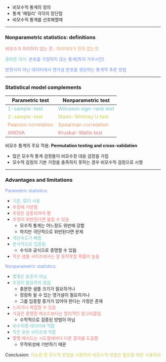 - 비모수적 통계의 정의
- 통계 '패밀리' 각각의  장단점
- 비모수적 통계를 선호해할때
---
### Nonparametric statistics: definitions

<span style="color:rgb(230, 122, 122)">비모수가 의미하지 않는 것 :</span>
<span style="color:rgb(236, 158, 111)">파라미터가 전혀 없는것</span> 

<span style="color:rgb(116, 195, 194)">올바른 의미:</span> 
<span style="color:rgb(118, 147, 234)">분포를 가정하지 않는 통계(특히 가우시안)</span>

<span style="color:rgb(118, 147, 234)">방정식이 아닌 데이터에서 영가설 분포를 생성하는 통계적 추론 방법 </span> 

---
### Statistical model complements

| Parametric test                                                   | Nonparametric test                                                    |
| ----------------------------------------------------------------- | --------------------------------------------------------------------- |
| <span style="color:rgb(116, 195, 194)">1-sample-test</span>       | <span style="color:rgb(116, 195, 194)">Wilcoxon sign-rank test</span> |
| <span style="color:rgb(205, 205, 81)">2-sample-test</span>        | <span style="color:rgb(205, 205, 81)">Mann-Whitney U test</span>      |
| <span style="color:rgb(236, 158, 111)">Pearson correlation</span> | <span style="color:rgb(236, 158, 111)">Spearman correlation</span>    |
| <span style="color:rgb(230, 122, 122)">ANOVA</span>               | <span style="color:rgb(230, 122, 122)">Kruskal-Wallis test</span>     |
비모수 통계의 주요 적용:
**Permutation testing and cross-validation**

- 많은 모수적 통계 검정들이 비모수정 대응 검정을 가짐
- 모수적 검정의 기본 가정을 충족하지 못하는 경우 비모수적 검정으로 시행

---
### Advantages and limitations

<span style="color:rgb(118, 147, 234)">Parametric statistics:</span>
- <span style="color:rgb(116, 195, 194)">기준, 많이 사용</span>
- <span style="color:rgb(230, 122, 122)">추정에 기반함</span>
- <span style="color:rgb(230, 122, 122)">추정은 검증되어야 함</span>
- <span style="color:rgb(230, 122, 122)">추정이 위반된다면 틀릴 수 있음</span>
	- 모수적 통계는 어느정도 위반에 강함
	- 하지만 극단적으로 위반된다면 문제
- <span style="color:rgb(116, 195, 194)">계산속도가 빠름</span>
- <span style="color:rgb(116, 195, 194)">분석적으로 입증됨</span>
	- 수식과 공식으로 증명할 수 있음
- <span style="color:rgb(230, 122, 122)">작은 샘플 사이즈에서는 잘 동작못할 확률이 높음</span>

<span style="color:rgb(118, 147, 234)">Nonparametric statistics:</span>
- <span style="color:rgb(116, 195, 194)">몇몇은 표준이 아님</span>
- <span style="color:rgb(116, 195, 194)">추정이 필요하지 않음</span>
	- 충분한 샘플 크기가 필요하거나 
	- 정량화 될 수 있는 영가설이 필요하거나
	- 그를 입증할 증거가 있어야 한다는 가정은 존재
- <span style="color:rgb(230, 122, 122)">느리거나 복잡할 수 있음</span>
- <span style="color:rgb(230, 122, 122)">가끔은 증명된 메소드보다는 합리적인 알고리즘임</span>
	- 수학적으로 검증된 방법이 아님
- <span style="color:rgb(116, 195, 194)">비수치형 데이터에 적합</span>
- <span style="color:rgb(116, 195, 194)">작은 표본 사이즈에 적합</span>
- <span style="color:rgb(230, 122, 122)">몇몇 메서드는 시도할때마다 다른 결과를 도출함</span>
	- 무작위성에 기반하기 때문

Conclusion:
<span style="color:rgb(205, 205, 81)">가능한 한 모수적 방법을 사용하라</span>
<span style="color:rgb(205, 205, 81)">비모수적 방법은 필요할 때만 사용하라</span> 
